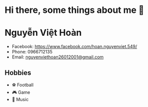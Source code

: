 # Hi there, some things about me 👋

# Nguyễn Việt Hoàn

* Facebook: https://www.facebook.com/hoan.nguyenviet.549/
* Phone: 0966712135
* Email: nguyenviethoan26012001@gmail.com 
## Hobbies

* ⚽ Football
* 🎮 Game
* :musical_note: Music

<!--
**viethoan261/viethoan261** is a ✨ _special_ ✨ repository because its `README.md` (this file) appears on your GitHub profile.

Here are some ideas to get you started:

- 🔭 I’m currently working on ...
- 🌱 I’m currently learning ...
- 👯 I’m looking to collaborate on ...
- 🤔 I’m looking for help with ...
- 💬 Ask me about ...
- 📫 How to reach me: ...
- 😄 Pronouns: ...
- ⚡ Fun fact: ...
-->

